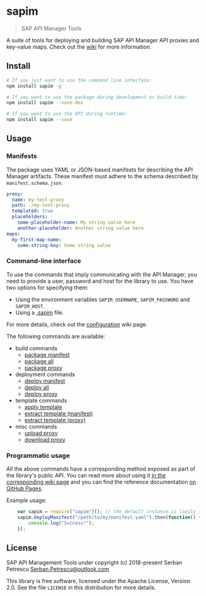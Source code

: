 # sapim
> SAP API Manager Tools

A suite of tools for deploying and building SAP API Manager API proxies and key-value maps. Check out the [wiki](https://github.com/serban-petrescu/sapim/wiki) for more information.

## Install

```sh
# If you just want to use the command line interface:
npm install sapim -g

# If you want to use the package during development or build-time:
npm install sapim --save-dev

# If you want to use the API during runtime:
npm install sapim --save
```

## Usage
### Manifests
The package uses YAML or JSON-based manifests for describing the API Manager artifacts. These manifest must adhere to the schema described by `manifest.schema.json`.

```yml
proxy:
  name: my-test-proxy
  path: ./my-test-proxy
  templated: true
  placeholders:
    some-placeholder-name: My string value here
    another-placeholder: Another string value here
maps:
  my-first-map-name:
    some-string-key: Some string value
```
### Command-line interface
To use the commands that imply communicating with the API Manager, you need to provide a user, password and host for the library to use. You have two options for specifying them:

 - Using the environment variables `SAPIM_USERNAME`, `SAPIM_PASSWORD` and `SAPIM_HOST`.
 - Using a [.sapim](https://github.com/serban-petrescu/sapim/wiki/Configuration#using-a-sapim-file) file.

For more details, check out the [configuration](https://github.com/serban-petrescu/sapim/wiki/Configuration) wiki page.

The following commands are available:
 - build commands
   - [package manifest](https://github.com/serban-petrescu/sapim/wiki/Command-Line-Interface#package)
   - [package all](https://github.com/serban-petrescu/sapim/wiki/Command-Line-Interface#package-all-manifests)
   - [package proxy](https://github.com/serban-petrescu/sapim/wiki/Command-Line-Interface#package-proxy)
 - deployment commands
   - [deploy manifest](https://github.com/serban-petrescu/sapim/wiki/Command-Line-Interface#deploy-manifest)
   - [deploy all](https://github.com/serban-petrescu/sapim/wiki/Command-Line-Interface#deploy-all-manifests)
   - [deploy proxy](https://github.com/serban-petrescu/sapim/wiki/Command-Line-Interface#deploy-proxy)
 - template commands
   - [apply template](https://github.com/serban-petrescu/sapim/wiki/Command-Line-Interface#apply-template)
   - [extract template (manifest)](https://github.com/serban-petrescu/sapim/wiki/Command-Line-Interface#extract-template-from-manifest)
   - [extract template (proxy)](https://github.com/serban-petrescu/sapim/wiki/Command-Line-Interface#extract-template-from-files)
 - misc commands
   - [upload proxy](https://github.com/serban-petrescu/sapim/wiki/Command-Line-Interface#upload-proxy)
   - [download proxy](https://github.com/serban-petrescu/sapim/wiki/Command-Line-Interface#download-proxy)

### Programmatic usage
All the above commands have a corresponding method exposed as part of the library's public API. You can read more about using it [in the corresponding wiki page](https://github.com/serban-petrescu/sapim/wiki/Programmatic-Usage) and you can find the reference documentation [on GitHub Pages](https://serban-petrescu.github.io/sapim/sapim/0.0.1/).

Example usage:
```js
    var sapim = require("sapim")(); // the default instance is lazily instantiated
    sapim.deployManifest("/path/to/my/manifest.yaml").then(function() {
        console.log("Success!");
    });
```
## License
SAP API Management Tools under copyright (c) 2018-present Serban Petrescu <Serban.Petrescu@outlook.com>

This library is free software, licensed under the Apache License, Version 2.0. See the file `LICENSE` in this distribution for more details.